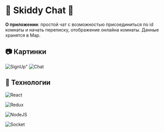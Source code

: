 # :love_letter: Skiddy Chat :love_letter:

**О приложении**: простой чат с возможностью присоединиться по id комнаты и начать переписку, отображение онлайна комнаты. Данные хранятся в Map.

## :camera: Картинки

![SignUp](signUp.PNG")"
![Chat]()

## :hammer: Технологии

![React](https://img.shields.io/badge/react-61DAFB.svg?&style=for-the-badge&logo=react&logoColor=fff)

![Redux](https://img.shields.io/badge/redux-764ABC.svg?&style=for-the-badge&logo=redux&logoColor=fff)

![NodeJS](https://img.shields.io/badge/node.js-90C53F.svg?&style=for-the-badge&logo=node.js&logoColor=fff)

![Socket](https://img.shields.io/badge/-Socket.IO-black?style=for-the-badge&logo=socketdotio)
